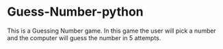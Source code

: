 # Guess-Number-python
This is a Guessing Number game.
In this game the user will pick a number and the computer will guess the number in 5 attempts.
